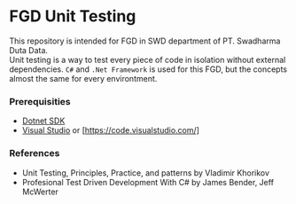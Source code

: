 # FGD Unit Testing

This repository is intended for FGD in SWD department of PT. Swadharma Duta Data.  
Unit testing is a way to test every piece of code in isolation without external dependencies. `C#` and `.Net Framework` is used for this FGD, but the concepts almost the same for every environtment.

### Prerequisities

- [Dotnet SDK](https://dotnet.microsoft.com/download)
- [Visual Studio](https://visualstudio.microsoft.com/downloads/) or [https://code.visualstudio.com/]

### References

- Unit Testing, Principles, Practice, and patterns by Vladimir Khorikov
- Profesional Test Driven Development With C# by James Bender, Jeff McWerter
